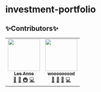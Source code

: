 # investment-portfolio

## &#10024;Contributors&#10024;

<!-- ALL-CONTRIBUTORS-LIST:START - Do not remove or modify this section -->
<!-- prettier-ignore-start -->
<!-- markdownlint-disable -->
<table>
  <tr>
    <td align="center"><a href="https://medium.com/@pranne1224"><img src="https://avatars.githubusercontent.com/u/15176192?v=4?s=100" width="100px;" alt=""/><br /><sub><b>Lee Anne</b></sub></a><br /><a href="https://github.com/ready-techie/investment-portfolio/commits?author=AnneMayor" title="Documentation">📖</a> <a href="#ideas-AnneMayor" title="Ideas, Planning, & Feedback">🤔</a> <a href="#infra-AnneMayor" title="Infrastructure (Hosting, Build-Tools, etc)">🚇</a> <a href="https://github.com/ready-techie/investment-portfolio/commits?author=AnneMayor" title="Code">💻</a></td>
    <td align="center"><a href="https://github.com/wooooooood"><img src="https://avatars.githubusercontent.com/u/40855076?v=4?s=100" width="100px;" alt=""/><br /><sub><b>wooooooood</b></sub></a><br /><a href="https://github.com/ready-techie/investment-portfolio/commits?author=wooooooood" title="Documentation">📖</a> <a href="#ideas-wooooooood" title="Ideas, Planning, & Feedback">🤔</a> <a href="#design-wooooooood" title="Design">🎨</a> <a href="https://github.com/ready-techie/investment-portfolio/commits?author=wooooooood" title="Code">💻</a></td>
  </tr>
</table>

<!-- markdownlint-restore -->
<!-- prettier-ignore-end -->

<!-- ALL-CONTRIBUTORS-LIST:END -->
